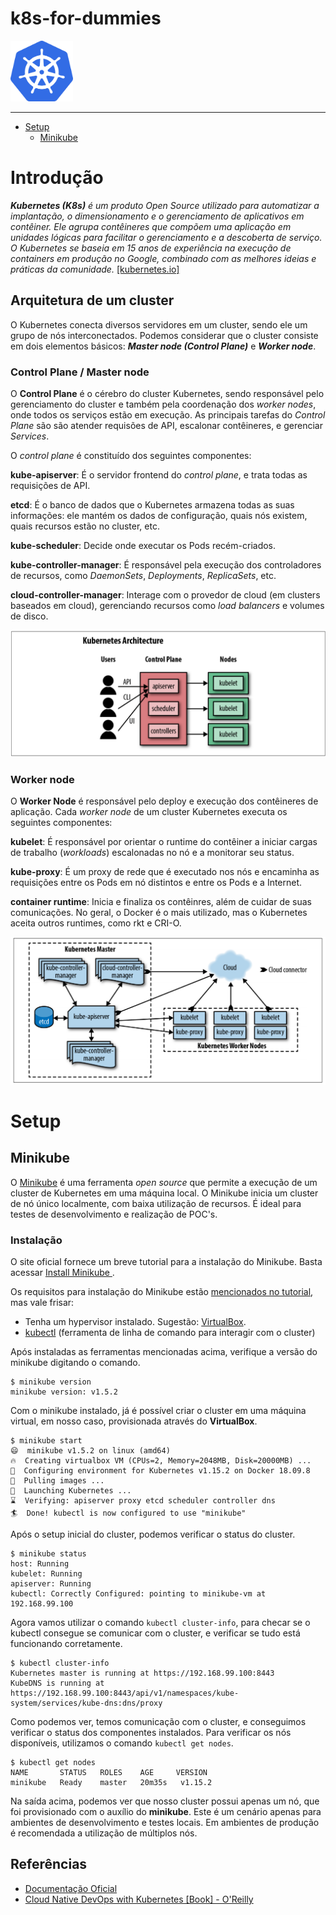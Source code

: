 # k8s-for-dummies 
<img src="https://github.com/kubernetes/kubernetes/raw/master/logo/logo.png" width="100">

----

- [Setup](#setup)
  - [Minikube](#minikube)

# Introdução

***Kubernetes (K8s)*** *é um produto Open Source utilizado para automatizar a implantação, o dimensionamento e o gerenciamento de aplicativos em contêiner.*
*Ele agrupa contêineres que compõem uma aplicação em unidades lógicas para facilitar o gerenciamento e a descoberta de serviço. O Kubernetes se baseia em 15 anos de experiência na execução de containers em produção no Google, combinado com as melhores ideias e práticas da comunidade.* [[kubernetes.io]](https://kubernetes.io/pt/)


## Arquitetura de um cluster

O Kubernetes conecta diversos servidores em um cluster, sendo ele um grupo de nós interconectados. Podemos considerar que o cluster consiste em dois elementos básicos: ***Master node (Control Plane)*** e ***Worker node***. 

### Control Plane / Master node
O **Control Plane** é o cérebro do cluster Kubernetes, sendo responsável pelo gerenciamento do cluster e também pela coordenação dos *worker nodes*, onde todos os serviços estão em execução. As principais tarefas do *Control Plane* são  são atender requisões de API, escalonar contêineres, e gerenciar *Services*.

O *control plane* é constituído dos seguintes componentes:

**kube-apiserver**: É o servidor frontend do *control plane*, e trata todas as requisições de API.

**etcd**: É o banco de dados que o Kubernetes armazena todas as suas informações: ele mantém os dados de configuração, quais nós existem, quais recursos estão no cluster, etc.

**kube-scheduler**: Decide onde executar os Pods recém-criados.

**kube-controller-manager**: É responsável pela execução dos controladores de recursos, como *DaemonSets*, *Deployments*, *ReplicaSets*, etc. 

**cloud-controller-manager**: Interage com o provedor de cloud (em clusters baseados em cloud), gerenciando recursos como *load balancers* e volumes de disco.

![k8s-architecture](img/kubernetes_architecture.png)

### Worker node

O **Worker Node** é responsável pelo deploy e execução dos contêineres de aplicação. Cada *worker node* de um cluster Kubernetes executa os seguintes componentes:

**kubelet**: É responsável por orientar o runtime do contêiner a iniciar cargas de trabalho (*workloads*) escalonadas no nó e a monitorar seu status.

**kube-proxy**: É um proxy de rede que é executado nos nós e encaminha as requisições entre os Pods em nó distintos e entre os Pods e a Internet.

**container runtime**: Inicia e finaliza os contêinres, além de cuidar de suas comunicações. No geral, o Docker é o mais utilizado, mas o Kubernetes aceita outros runtimes, como rkt e CRI-O.

![node-components](img/node_components.png)


# Setup

## Minikube

O [Minikube](https://kubernetes.io/docs/setup/learning-environment/minikube/) é uma ferramenta *open source* que permite a execução de um cluster de Kubernetes em uma máquina local. O Minikube inicia um cluster de nó único localmente, com baixa utilização de recursos. É ideal para testes de desenvolvimento e realização de POC's.

### Instalação

O site oficial fornece um breve tutorial para a instalação do Minikube. Basta acessar [Install Minikube
](https://kubernetes.io/docs/tasks/tools/install-minikube/).

Os requisitos para instalação do Minikube estão [mencionados no tutorial](https://kubernetes.io/docs/tasks/tools/install-minikube/#before-you-begin), mas vale frisar:
- Tenha um hypervisor instalado. Sugestão: [VirtualBox](https://www.virtualbox.org/wiki/Downloads).
- [kubectl](https://kubernetes.io/docs/tasks/tools/install-kubectl/#install-kubectl-on-linux) (ferramenta de linha de comando para interagir com o cluster)

Após instaladas as ferramentas mencionadas acima, verifique a versão do minikube digitando o comando.

```terminal
$ minikube version
minikube version: v1.5.2
```

Com o minikube instalado, já é possível criar o cluster em uma máquina virtual, em nosso caso, provisionada através do **VirtualBox**.

```terminal
$ minikube start
😄  minikube v1.5.2 on linux (amd64)
🔥  Creating virtualbox VM (CPUs=2, Memory=2048MB, Disk=20000MB) ...
🐳  Configuring environment for Kubernetes v1.15.2 on Docker 18.09.8
🚜  Pulling images ...
🚀  Launching Kubernetes ...
⌛  Verifying: apiserver proxy etcd scheduler controller dns
🏄  Done! kubectl is now configured to use "minikube"
```

Após o setup inicial do cluster, podemos verificar o status do cluster.

```terminal
$ minikube status
host: Running
kubelet: Running
apiserver: Running
kubectl: Correctly Configured: pointing to minikube-vm at 192.168.99.100
```

Agora vamos utilizar o comando `kubectl cluster-info`, para checar se o kubectl consegue se comunicar com o cluster, e verificar se tudo está funcionando corretamente.

```terminal
$ kubectl cluster-info
Kubernetes master is running at https://192.168.99.100:8443
KubeDNS is running at https://192.168.99.100:8443/api/v1/namespaces/kube-system/services/kube-dns:dns/proxy
```

Como podemos ver, temos comunicação com o cluster, e conseguimos verificar o status dos componentes instalados. Para verificar os nós disponíveis, utilizamos o comando `kubectl get nodes`.

```terminal
$ kubectl get nodes
NAME       STATUS   ROLES    AGE     VERSION
minikube   Ready    master   20m35s   v1.15.2
```

Na saída acima, podemos ver que nosso cluster possui apenas um nó, que foi provisionado com o auxílio do **minikube**. Este é um cenário apenas para ambientes de desenvolvimento e testes locais. Em ambientes de produção é recomendada a utilização de múltiplos nós.


## Referências

* [Documentação Oficial](https://kubernetes.io/docs/concepts/)
* [Cloud Native DevOps with Kubernetes [Book] - O'Reilly](https://www.oreilly.com/library/view/cloud-native-devops/9781492040750/)
